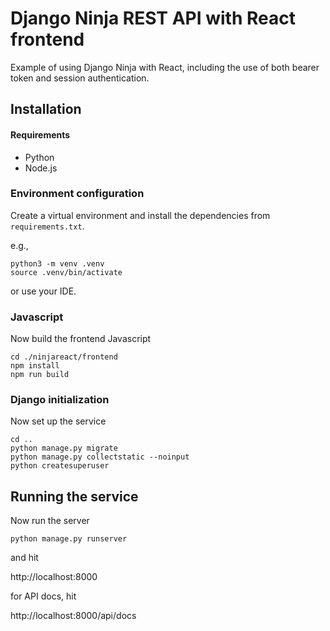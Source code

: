 # Django Ninja REST API with React frontend

Example of using Django Ninja with React, including the use of both bearer token and session authentication.

## Installation

#### Requirements

* Python
* Node.js

### Environment configuration

Create a virtual environment and install the dependencies from `requirements.txt`.

e.g.,

```
python3 -m venv .venv
source .venv/bin/activate
```

or use your IDE.

### Javascript

Now build the frontend Javascript

```
cd ./ninjareact/frontend
npm install
npm run build
```

### Django initialization

Now set up the service

```
cd ..
python manage.py migrate
python manage.py collectstatic --noinput
python createsuperuser
```

## Running the service

Now run the server

```
python manage.py runserver
```

and hit

http://localhost:8000

for API docs, hit

http://localhost:8000/api/docs
